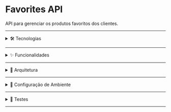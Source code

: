 # Favorites API

API para gerenciar os produtos favoritos dos clientes.

---

<details>
<summary>🛠 Tecnologias</summary>

- **Linguagem/Framework:** Node.js, NestJS
- **Banco de Dados:** PostgreSQL
- **ORM:** TypeORM
- **Container:** Docker / Docker Compose
- **Testes:** Jest
- **Documentação:** Swagger (OpenAPI)
</details>

---

<details>
<summary>✨ Funcionalidades</summary>

**Clientes**
- Criar cliente
</details>

---

<details>
<summary>📂 Arquitetura</summary>
![Diagrama da Arquitetura](./docs/clean-arch.jpg)

- **Clean Architecture:** separação entre domínio, aplicação e infraestrutura
- **Repository:** abstrai acesso ao banco de dados
- **Service:** encapsula regras de negócio
- **Testes:** testes unitários

</details>

---

<details>
<summary>🚀 Configuração de Ambiente</summary>

1. Clone o repositório:
```bash
git clone https://github.com/fernangb/favorites-api
cd favorites-api
```
2. Instale as dependências:
```bash
npm install
```
3. Crie um arquivo .env
```bash
cp .env.example .env
```
4. Adicione os valores nas variáveis de ambiente

5. Rode o Docker:
```bash
docker-compose up -d
```

6. Rode a API:
```bash
npm run start:dev
```

7. Accesse a documentação do Swagger: http://localhost:3000/api

</details>

---

<details> <summary>🧪 Testes</summary>

1. Testes unitários:
```bash
npm run test
```

2. Testes unitários (com cobertura, gerado em coverage/):
```bash
npm run test
```

</details>

---
